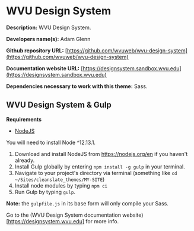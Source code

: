WVU Design System
==================

**Description:** WVU Design System.

**Developers name(s):** Adam Glenn

**Github repository URL:** [https://github.com/wvuweb/wvu-design-system](https://github.com/wvuweb/wvu-design-system)

**Documentation website URL:** [https://designsystem.sandbox.wvu.edu](https://designsystem.sandbox.wvu.edu)

**Dependencies necessary to work with this theme:** Sass.

## WVU Design System & Gulp

**Requirements**

  * [NodeJS](https://nodejs.org)

You will need to install Node ^12.13.1.

  1. Download and install NodeJS from https://nodejs.org/en if you haven't already.
  1. Install Gulp globally by entering `npm install -g gulp` in your terminal.
  1. Navigate to your project's directory via terminal (something like `cd ~/Sites/cleanslate_themes/MY-SITE`)
  1. Install node modules by typing `npm ci`
  1. Run Gulp by typing `gulp`.

**Note:** the `gulpfile.js` in its base form will only compile your Sass.

Go to the (WVU Design System documentation website)[https://designsystem.wvu.edu] for more info.

